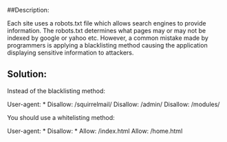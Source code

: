 ##Description:

Each site uses a robots.txt file which allows search engines to provide information.
The robots.txt determines what pages may or may not be indexed by google or yahoo etc.
However, a common mistake made by programmers is applying a blacklisting method causing
the application displaying sensitive information to attackers.

## Solution:

Instead of the blacklisting method:

User-agent: *
Disallow: /squirrelmail/
Disallow: /admin/
Disallow: /modules/

You should use a whitelisting method:

User-agent: *
Disallow: *
Allow: /index.html
Allow: /home.html
